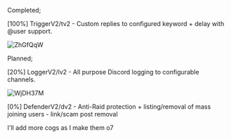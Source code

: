 Completed;

[100%] TriggerV2/tv2 - Custom replies to configured keyword + delay with @user support.

![ZhGfQqW](https://user-images.githubusercontent.com/96153387/235355043-e0f20c78-2e6d-41a8-b340-3494a6e87b68.png)

Planned;

[20%] LoggerV2/lv2 - All purpose Discord logging to configurable channels.

![WjDH37M](https://user-images.githubusercontent.com/96153387/235355585-b495d832-8bea-48f5-9d53-04e6a2301317.png)

[0%] DefenderV2/dv2 - Anti-Raid protection + listing/removal of mass joining users - link/scam post removal

I'll add more cogs as I make them o7
